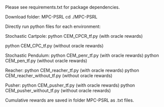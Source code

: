 Please see requirements.txt for package dependencies.

Download folder: MPC-PSRL
cd ./MPC-PSRL

Directly run python files for each environment:

Stochastic Cartpole: 
python CEM_CPCR_tf.py 
(with oracle rewards)

python CEM_CPC_tf.py 
(without oracle rewards)

Stochastic Pendulum: 
python CEM_penr_tf.py 
(with oracle rewards)
python CEM_pen_tf.py 
(without oracle rewards)

Reacher:
python CEM_reacher_tf.py 
(with oracle rewards)
python CEM_reacher_without_tf.py 
(without oracle rewards)

Pusher: 
python CEM_pusher_tf.py 
(with oracle rewards)
python CEM_pusher_without_tf.py 
(without oracle rewards)

Cumulative rewards are saved in folder MPC-PSRL as .txt files.
